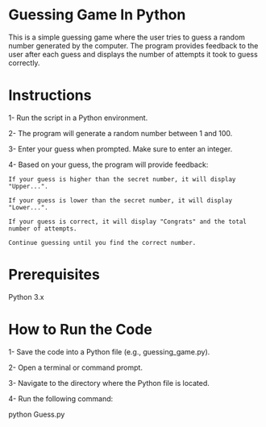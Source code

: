 # Guessing Game In Python
This is a simple guessing game where the user tries to guess a random number generated by the computer. The program provides feedback to the user after each guess and displays the number of attempts it took to guess correctly.

# Instructions
1- Run the script in a Python environment.

2- The program will generate a random number between 1 and 100.

3- Enter your guess when prompted. Make sure to enter an integer.

4- Based on your guess, the program will provide feedback:
    
    If your guess is higher than the secret number, it will display "Upper...".
    
    If your guess is lower than the secret number, it will display "Lower...".
    
    If your guess is correct, it will display "Congrats" and the total number of attempts.
    
    Continue guessing until you find the correct number.
# Prerequisites
Python 3.x

# How to Run the Code
1- Save the code into a Python file (e.g., guessing_game.py).

2- Open a terminal or command prompt.

3- Navigate to the directory where the Python file is located.

4- Run the following command:

python Guess.py 
